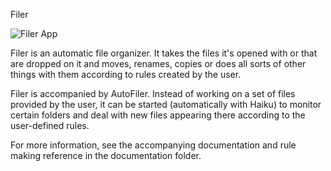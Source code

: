 Filer

![Filer App](https://raw.githubusercontent.com/ayushmunot/Filer/master/filer.png "filer")

Filer is an automatic file organizer. It takes the files it's opened with or that are dropped on it and moves, renames, copies or does all sorts of other things with them according to rules created by the user.

Filer is accompanied by AutoFiler. Instead of working on a set of files provided by the user, it can be started (automatically with Haiku) to monitor certain folders and deal with new files appearing there according to the user-defined rules.

For more information, see the accompanying documentation and rule making reference in the documentation folder.
